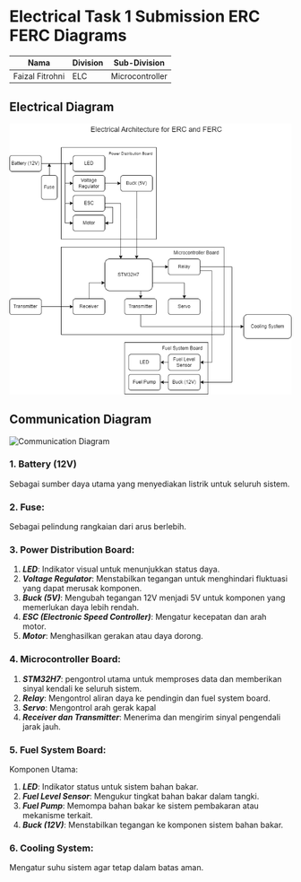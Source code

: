 # Electrical Task 1 Submission ERC FERC Diagrams

| Nama  | Division        | Sub-Division  |
| ----- | ---------- | ---------- |
| Faizal Fitrohni   | ELC | Microcontroller |

## Electrical Diagram

![Electrical Diagram](Images/electrical.png)

## Communication Diagram
![Communication Diagram](Images/eommunication.png)

### 1. Battery (12V)
Sebagai sumber daya utama yang menyediakan listrik untuk seluruh sistem.
### 2. Fuse:
Sebagai pelindung rangkaian dari arus berlebih.

### 3. Power Distribution Board:
1. ___LED___: Indikator visual untuk menunjukkan status daya.
2. ___Voltage Regulator___: Menstabilkan tegangan untuk menghindari fluktuasi yang dapat merusak komponen.
3. ___Buck (5V)___: Mengubah tegangan 12V menjadi 5V untuk komponen yang memerlukan daya lebih rendah.
4. ___ESC (Electronic Speed Controller)___: Mengatur kecepatan dan arah motor.
5. ___Motor___: Menghasilkan gerakan atau daya dorong.

### 4. Microcontroller Board:
1. ___STM32H7___: pengontrol utama untuk memproses data dan memberikan sinyal kendali ke seluruh sistem.
2. ___Relay___: Mengontrol aliran daya ke  pendingin dan fuel system board.
3. ___Servo___: Mengontrol arah gerak kapal 
4. ___Receiver dan Transmitter___: Menerima dan mengirim sinyal pengendali jarak jauh.

### 5. Fuel System Board:
Komponen Utama:
1. ___LED___: Indikator status untuk sistem bahan bakar.
2. ___Fuel Level Sensor___: Mengukur tingkat bahan bakar dalam tangki.
3. ___Fuel Pump___: Memompa bahan bakar ke sistem pembakaran atau mekanisme terkait.
4. ___Buck (12V)___: Menstabilkan tegangan ke komponen sistem bahan bakar.

### 6. Cooling System:
Mengatur suhu sistem agar tetap dalam batas aman.